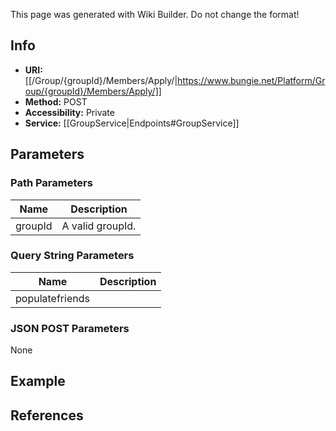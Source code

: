 <span class="wiki-builder">This page was generated with Wiki Builder. Do not change the format!</span>

## Info

* **URI:** [[/Group/{groupId}/Members/Apply/|https://www.bungie.net/Platform/Group/{groupId}/Members/Apply/]]
* **Method:** POST
* **Accessibility:** Private
* **Service:** [[GroupService|Endpoints#GroupService]]

## Parameters
### Path Parameters
Name | Description
---- | -----------
groupId | A valid groupId.

### Query String Parameters
Name | Description
---- | -----------
populatefriends | 

### JSON POST Parameters
None

## Example


## References
